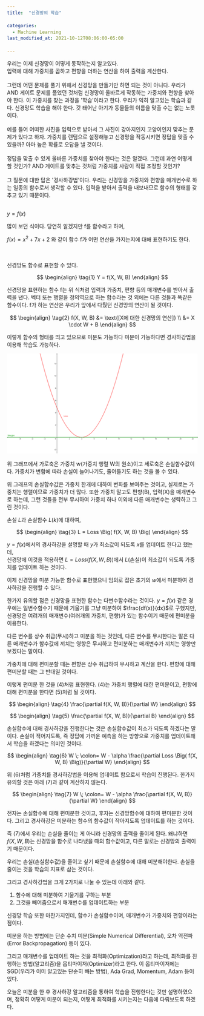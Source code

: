 ```yaml
---
title:  "신경망의 학습"

categories:
  - Machine Learning 
last_modified_at: 2021-10-12T08:06:00-05:00

---
```




우리는 이제 신경망이 어떻게 동작하는지 알고있다.
<br/>
입력에 대해 가중치를 곱하고 편향을 더하는 연산을 하여 출력을 계산한다.
<br/>
<br/>
그런데 어떤 문제를 풀기 위해서 신경망을 만들기만 하면 되는 것이 아니다.
우리가 AND 게이트 문제를 풀었던 것처럼 신경망이 올바르게 작동하는 가중치와 편향을 찾아야 한다.
이 가중치를 찾는 과정을 '학습'이라고 한다.
우리가 익히 알고있는 학습과 같다.
신경망도 학습을 해야 한다.
갓 태어난 아기가 동물들의 이름을 맞출 수는 없는 노릇이다.
<br/>
<br/>
예를 들어 어떠한 사진을 입력으로 받아서 그 사진이 강아지인지 고양이인지 맞추는 문제가 있다고 하자.
가중치를 랜덤으로 설정해놓고 신경망을 작동시키면 정답을 맞출 수 있을까?
아마 높은 확률로 오답을 낼 것이다.
<br/>
<br/>
정답을 맞출 수 있게 올바른 가중치를 찾아야 한다는 것은 알겠다.
그런데 과연 어떻게 할 것인가?
AND 게이트를 맞추는 것처럼 가중치를 사람이 직접 조정할 것인가?
<br/>
<br/>
그 질문에 대한 답은 '경사하강법'이다.
우리는 신경망을 가중치와 편향을 매개변수로 하는 일종의 함수로서 생각할 수 있다.
입력을 받아서 출력을 내보내므로 함수의 형태를 갖추고 있기 때문이다.
<br/>
<br/>

$y = f(x)$

많이 보던 식이다.
당연히 알겠지만 f를 함수라고 하며,

$f(x) = x^2 + 7x + 2$ 와 같이 함수 f가 어떤 연산을 가지는지에 대해 표현하기도 한다.

<br/>
<br/>
신경망도 함수로 표현할 수 있다.

$$
\begin{align}
\tag{1}
Y = f(X, W, B)
\end{align}
$$

신경망을 표현하는 함수 f는 위 식처럼 입력과 가중치, 편향 등의 매개변수를 받아서 출력을 낸다.
벡터 또는 행렬을 정의역으로 하는 함수라는 것 외에는 다른 것들과 똑같은 함수이다.
f가 하는 연산은 우리가 앞에서 다뤘던 신경망의 연산이 될 것이다.

$$
\begin{align}
\tag{2}
f(X, W, B) &= \text{[X에 대한 신경망의 연산]} \\
            &= X \cdot W + B
\end{align}
$$

이렇게 함수의 형태를 띄고 있으므로 미분도 가능하다
미분이 가능하다면 경사하강법을 이용해 학습도 가능하다.

![](/assets/image/loss_weight.png)

위 그래프에서 가로축은 가중치 w(가중치 행렬 W의 원소)이고 세로축은 손실함수값이다.
가중치가 변함에 따라 손실이 늘어나기도, 줄어들기도 하는 것을 볼 수 있다.

위 그래프의 손실함수값은 가중치 한개에 대하여 변화를 보여주는 것이고, 실제로는 가중치는 행렬이므로 가중치가 더 많다.
또한 가중치 말고도 편향(B), 입력(X)을 매개변수로 하는데, 그런 것들을 전부 무시하여 가중치 하나 이외에 다른 매개변수는 생략하고 그린 것이다.

손실 $L$과 손실함수 $L(k)$에 대하여, 

$$
\begin{align} 
\tag{3}
L = Loss \Big( f(X, W, B) \Big)
\end{align}
$$ 

$y = f(x)$에서의 경사하강을 설명할 때 $y$가 최소값이 되도록 $x$를 업데이트 한다고 했는데,
<br/>
신경망에 이것을 적용하면 $L = Loss \Big( f(X, W, B) \Big)$에서 $L$(손실)이 최소값이 되도록 가중치를 업데이트 하는 것이다.

이제 신경망을 미분 가능한 함수로 표현했으니 임의로 잡은 초기의 $w$에서 미분하여 경사하강을 진행할 수 있다.

한가지 유의할 점은 신경망을 표현한 함수는 다변수함수라는 것이다.
$y = f(x)$ 같은 경우에는 일변수함수기 때문에 기울기를 그냥 미분하여 $\frac{df(x)}{dx}$로 구했지만,
신경망은 여려개의 매개변수(여러개의 가중치, 편향)가 있는 함수이기 때문에 편미분을 이용한다.

다른 변수를 상수 취급(무시)하고 미분을 하는 것인데,
다른 변수를 무시한다는 말은 다른 매개변수가 함수값에 끼치는 영향은 무시하고 편미분하는 매개변수가 끼치는 영향만 보겠다는 말이다.

가중치에 대해 편미분할 때는 편향은 상수 취급하여 무시하고 계산을 한다.
편향에 대해 편미분할 때는 그 반대일 것이다.

이렇게 편미분 한 것을 (4)처럼 표현한다.
(4)는 가중치 행렬에 대한 편미분이고, 편향에 대해 편미분을 한다면 (5)처럼 될 것이다.
 
$$
\begin{align} 
\tag{4}
\frac{\partial f(X, W, B)}{\partial W}
\end{align}
$$

$$
\begin{align} 
\tag{5}
\frac{\partial f(X, W, B)}{\partial B}
\end{align}
$$

손실함수에 대해 경사하강을 진행한다는 것은 손실함수값이 최소가 되도록 하겠다는 말이다.
손실이 적어지도록, 즉 정답에 가까운 예측을 하는 방향으로 가중치를 업데이트해서 학습을 하겠다는 의미인 것이다.

$$
\begin{align} 
\tag{6}
W \; \colon= W - \alpha \frac{\partial Loss \Big( f(X, W, B) \Big)}{\partial W}
\end{align}
$$

위 (6)처럼 가중치를 경사하강법을 이용해 업데이트 함으로서 학습이 진행된다.
한가지 유의할 것은 아래 (7)과 같이 계산하지 않는다.

$$
\begin{align} 
\tag{7}
W \; \colon= W - \alpha \frac{\partial f(X, W, B)}{\partial W}
\end{align}
$$

전자는 손실함수에 대해 편미분한 것이고, 후자는 신경망함수에 대하여 편미분한 것이다.
그리고 경사하강은 미분하는 함수의 함수값이 작아지도록 업데이트를 하는 것이다.

즉 (7)에서 우리는 손실을 줄이는 게 아니라 신경망의 출력을 줄이게 된다.
왜냐하면 $f(X, W, B)$는 신경망을 함수로 나타냈을 때의 함수값이고, 다른 말로는 신경망의 출력이기 때문이다.

우리는 손실(손실함수값)을 줄이고 싶기 때문에 손실함수에 대해 미분해야한다. 손실을 줄이는 것을 학습의 지표로 삼는 것이다.

그리고 경사하강법을 크게 2가지로 나눌 수 있는데 아래와 같다.

1. 함수에 대해 미분하여 기울기를 구하는 부분
2. 그것을 빼어줌으로서 매개변수를 업데이트하는 부분

신경망 학습 또한 마찬가지인데, 함수가 손실함수이며, 매개변수가 가중치와 편향이라는 점이다. 

미분을 하는 방법에는 단순 수치 미분(Simple Numerical Differential), 오차 역전파(Error Backpropagation) 등이 있다.

그리고 매개변수를 업데이트 하는 것을 최적화(Optimization)라고 하는데, 최적화를 진행하는 방법(알고리즘)을 옵티마이저(Optimizer)라고 한다.
이 옵티마이저에는 SGD(우리가 이미 알고있는 단순히 빼는 방법), Ada Grad, Momentum, Adam 등이 있다.

오늘은 미분을 한 후 경사하강 알고리즘을 통하여 학습을 진행한다는 것만 설명하였으며, 정확히 어떻게 미분이 되는지, 어떻게 최적화를 시키는지는 다음에 다뤄보도록 하겠다. 








